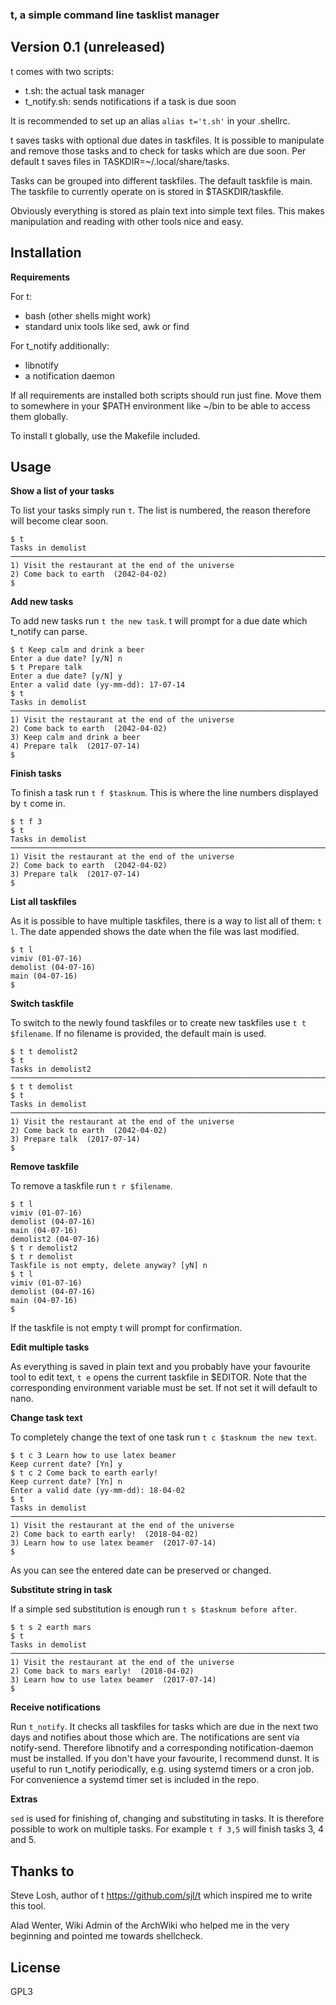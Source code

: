 ### t, a simple command line tasklist manager

## Version 0.1 (unreleased)

t comes with two scripts:

* t.sh: the actual task manager
* t\_notify.sh: sends notifications if a task is due soon

It is recommended to set up an alias `alias t='t.sh'` in your .shellrc.

t saves tasks with optional due dates in taskfiles. It is possible to manipulate
and remove those tasks and to check for tasks which are due soon. Per default t
saves files in TASKDIR=~/.local/share/tasks.

Tasks can be grouped into different taskfiles. The default taskfile is main. The
taskfile to currently operate on is stored in $TASKDIR/taskfile.

Obviously everything is stored as plain text into simple text files. This makes
manipulation and reading with other tools nice and easy.

## Installation

**Requirements**

For t:

* bash (other shells might work)
* standard unix tools like sed, awk or find

For t\_notify additionally:

* libnotify
* a notification daemon

If all requirements are installed both scripts should run just fine. Move them
to somewhere in your $PATH environment like ~/bin to be able to access them
globally.

To install t globally, use the Makefile included.

## Usage

**Show a list of your tasks**

To list your tasks simply run `t`. The list is numbered, the reason therefore
will become clear soon.

    $ t
    Tasks in demolist
    ────────────────────────────────────────────────────────────────────────────────
    1) Visit the restaurant at the end of the universe
    2) Come back to earth  (2042-04-02)
    $

**Add new tasks**

To add new tasks run `t the new task`. t will prompt for a due date which
t\_notify can parse.

    $ t Keep calm and drink a beer
    Enter a due date? [y/N] n
    $ t Prepare talk
    Enter a due date? [y/N] y
    Enter a valid date (yy-mm-dd): 17-07-14
    $ t
    Tasks in demolist
    ────────────────────────────────────────────────────────────────────────────────
    1) Visit the restaurant at the end of the universe
    2) Come back to earth  (2042-04-02)
    3) Keep calm and drink a beer
    4) Prepare talk  (2017-07-14)
    $

**Finish tasks**

To finish a task run `t f $tasknum`. This is where the line numbers displayed by
`t` come in.

    $ t f 3
    $ t
    Tasks in demolist
    ────────────────────────────────────────────────────────────────────────────────
    1) Visit the restaurant at the end of the universe
    2) Come back to earth  (2042-04-02)
    3) Prepare talk  (2017-07-14)
    $

**List all taskfiles**

As it is possible to have multiple taskfiles, there is a way to list all of
them: `t l`. The date appended shows the date when the file was last modified.

    $ t l
    vimiv (01-07-16)
    demolist (04-07-16)
    main (04-07-16)
    $

**Switch taskfile**

To switch to the newly found taskfiles or to create new taskfiles use `t t
$filename`. If no filename is provided, the default main is used.

    $ t t demolist2
    $ t
    Tasks in demolist2
    ────────────────────────────────────────────────────────────────────────────────
    $ t t demolist
    $ t
    Tasks in demolist
    ────────────────────────────────────────────────────────────────────────────────
    1) Visit the restaurant at the end of the universe
    2) Come back to earth  (2042-04-02)
    3) Prepare talk  (2017-07-14)
    $

**Remove taskfile**

To remove a taskfile run `t r $filename`.

    $ t l
    vimiv (01-07-16)
    demolist (04-07-16)
    main (04-07-16)
    demolist2 (04-07-16)
    $ t r demolist2
    $ t r demolist
    Taskfile is not empty, delete anyway? [yN] n
    $ t l
    vimiv (01-07-16)
    demolist (04-07-16)
    main (04-07-16)
    $

If the taskfile is not empty t will prompt for confirmation.

**Edit multiple tasks**

As everything is saved in plain text and you probably have your favourite tool
to edit text, `t e` opens the current taskfile in $EDITOR. Note that the
corresponding environment variable must be set. If not set it will default to
nano.


**Change task text**

To completely change the text of one task run `t c $tasknum the new text`.

    $ t c 3 Learn how to use latex beamer
    Keep current date? [Yn] y
    $ t c 2 Come back to earth early!
    Keep current date? [Yn] n
    Enter a valid date (yy-mm-dd): 18-04-02
    $ t
    Tasks in demolist
    ────────────────────────────────────────────────────────────────────────────────
    1) Visit the restaurant at the end of the universe
    2) Come back to earth early!  (2018-04-02)
    3) Learn how to use latex beamer  (2017-07-14)
    $

As you can see the entered date can be preserved or changed.

**Substitute string in task**

If a simple sed substitution is enough run `t s $tasknum before after`.
    
    $ t s 2 earth mars
    $ t
    Tasks in demolist
    ────────────────────────────────────────────────────────────────────────────────
    1) Visit the restaurant at the end of the universe
    2) Come back to mars early!  (2018-04-02)
    3) Learn how to use latex beamer  (2017-07-14)
    $

**Receive notifications**

Run `t_notify`. It checks all taskfiles for tasks which are due in the next two
days and notifies about those which are. The notifications are sent via
notify-send. Therefore libnotify and a corresponding notification-daemon must be
installed. If you don't have your favourite, I recommend dunst. It is useful
to run t\_notify periodically, e.g. using systemd timers or a cron job. For
convenience a systemd timer set is included in the repo.

**Extras**

`sed` is used for finishing of, changing and substituting in tasks. It is
therefore possible to work on multiple tasks. For example `t f 3,5` will finish
tasks 3, 4 and 5.


## Thanks to
Steve Losh, author of t https://github.com/sjl/t which inspired me to write this
tool.

Alad Wenter, Wiki Admin of the ArchWiki who helped me in the very beginning and
pointed me towards shellcheck.

## License
GPL3
